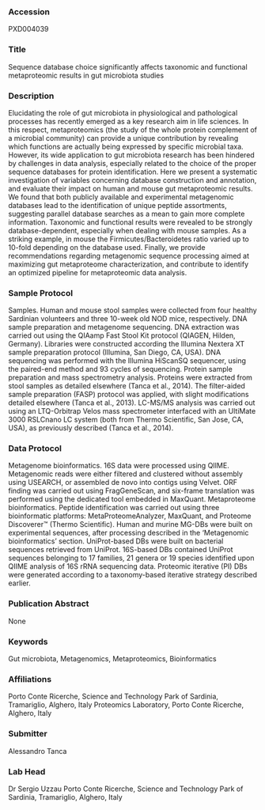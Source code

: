 ### Accession
PXD004039

### Title
Sequence database choice significantly affects taxonomic and functional metaproteomic results in gut microbiota studies

### Description
Elucidating the role of gut microbiota in physiological and pathological processes has recently emerged as a key research aim in life sciences. In this respect, metaproteomics (the study of the whole protein complement of a microbial community) can provide a unique contribution by revealing which functions are actually being expressed by specific microbial taxa. However, its wide application to gut microbiota research has been hindered by challenges in data analysis, especially related to the choice of the proper sequence databases for protein identification. Here we present a systematic investigation of variables concerning database construction and annotation, and evaluate their impact on human and mouse gut metaproteomic results. We found that both publicly available and experimental metagenomic databases lead to the identification of unique peptide assortments, suggesting parallel database searches as a mean to gain more complete information. Taxonomic and functional results were revealed to be strongly database-dependent, especially when dealing with mouse samples. As a striking example, in mouse the Firmicutes/Bacteroidetes ratio varied up to 10-fold depending on the database used. Finally, we provide recommendations regarding metagenomic sequence processing aimed at maximizing gut metaproteome characterization, and contribute to identify an optimized pipeline for metaproteomic data analysis.

### Sample Protocol
Samples. Human and mouse stool samples were collected from four healthy Sardinian volunteers and three 10-week old NOD mice, respectively. DNA sample preparation and metagenome sequencing. DNA extraction was carried out using the QIAamp Fast Stool Kit protocol (QIAGEN, Hilden, Germany). Libraries were constructed according the Illumina Nextera XT sample preparation protocol (Illumina, San Diego, CA, USA). DNA sequencing was performed with the Illumina HiScanSQ sequencer, using the paired-end method and 93 cycles of sequencing. Protein sample preparation and mass spectrometry analysis. Proteins were extracted from stool samples as detailed elsewhere (Tanca et al., 2014). The filter-aided sample preparation (FASP) protocol was applied, with slight modifications detailed elsewhere (Tanca et al., 2013). LC-MS/MS analysis was carried out using an LTQ-Orbitrap Velos mass spectrometer interfaced with an UltiMate 3000 RSLCnano LC system (both from Thermo Scientific, San Jose, CA, USA), as previously described (Tanca et al., 2014).

### Data Protocol
Metagenome bioinformatics. 16S data were processed using QIIME. Metagenomic reads were either filtered and clustered without assembly using USEARCH, or assembled de novo into contigs using Velvet. ORF finding was carried out using FragGeneScan, and six-frame translation was performed using the dedicated tool embedded in MaxQuant. Metaproteome bioinformatics. Peptide identification was carried out using three bioinformatic platforms: MetaProteomeAnalyzer, MaxQuant, and Proteome Discoverer™ (Thermo Scientific). Human and murine MG-DBs were built on experimental sequences, after processing described in the ‘Metagenomic bioinformatics’ section. UniProt-based DBs were built on bacterial sequences retrieved from UniProt. 16S-based DBs contained UniProt sequences belonging to 17 families, 21 genera or 19 species identified upon QIIME analysis of 16S rRNA sequencing data. Proteomic iterative (PI) DBs were generated according to a taxonomy-based iterative strategy described earlier.

### Publication Abstract
None

### Keywords
Gut microbiota, Metagenomics, Metaproteomics, Bioinformatics

### Affiliations
Porto Conte Ricerche, Science and Technology Park of Sardinia, Tramariglio, Alghero, Italy
Proteomics Laboratory, Porto Conte Ricerche, Alghero, Italy

### Submitter
Alessandro Tanca

### Lab Head
Dr Sergio Uzzau
Porto Conte Ricerche, Science and Technology Park of Sardinia, Tramariglio, Alghero, Italy


